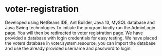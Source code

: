 # voter-registration
Developed using NetBeans IDE, Ant Builder, Java 13, MySQL database and Java Swing technologies
To initiate the program kindly run the AdminLogin page. You will then be redirected to voter registration page.
We have provided a database with login credentials for easy testing. We have placed the voters database in voter.system.resource, you can import the database and use the already provided username and password to login


